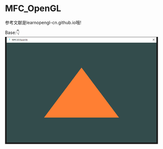 # MFC_OpenGL
参考文献是learnopengl-cn.github.io哦!

Base:👇
 ![image](https://github.com/Puuupa/img/blob/master/_1G~AJRV%5B%7BDI5%605ISPWJLPW.png)
